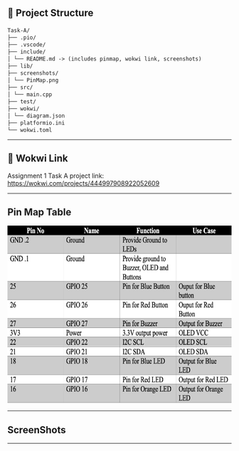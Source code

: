 ## 📂 Project Structure
```
Task-A/
├── .pio/ 
├── .vscode/ 
├── include/ 
│ └── README.md -> (includes pinmap, wokwi link, screenshots)
├── lib/ 
├── screenshots/ 
│ └── PinMap.png
├── src/ 
│ └── main.cpp
├── test/ 
├── wokwi/ 
│ └── diagram.json
├── platformio.ini 
└── wokwi.toml
```
--- 

## 🔗 Wokwi Link
<div>
    <p>Assignment 1 Task A project link: 
        <a href="https://wokwi.com/projects/444997908922052609" target="">
            <u> https://wokwi.com/projects/444997908922052609
            </u>
        </a>
    </p>
</div>

--- 

## Pin Map Table
<div>
    <img src="../screenshots/PinMap.png" alt="PinMap" width="650px" height="400px">
</div>

--- 

## ScreenShots

---
